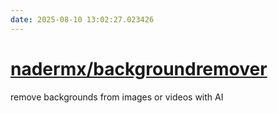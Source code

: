 ```yaml
---
date: 2025-08-10 13:02:27.023426
---
```


# [nadermx/backgroundremover](https://github.com/nadermx/backgroundremover)

remove backgrounds from images or videos with AI